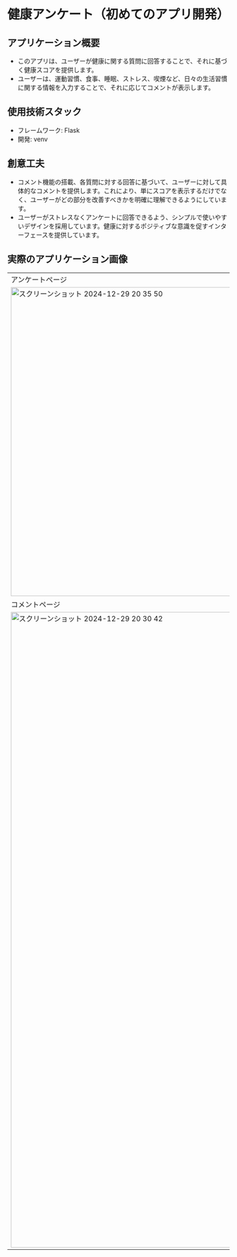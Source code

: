 # 健康アンケート（初めてのアプリ開発）
## アプリケーション概要
- このアプリは、ユーザーが健康に関する質問に回答することで、それに基づく健康スコアを提供します。
- ユーザーは、運動習慣、食事、睡眠、ストレス、喫煙など、日々の生活習慣に関する情報を入力することで、それに応じてコメントが表示します。
## 使用技術スタック
- フレームワーク: Flask
- 開発: venv
## 創意工夫
- コメント機能の搭載、各質問に対する回答に基づいて、ユーザーに対して具体的なコメントを提供します。これにより、単にスコアを表示するだけでなく、ユーザーがどの部分を改善すべきかを明確に理解できるようにしています。
- ユーザーがストレスなくアンケートに回答できるよう、シンプルで使いやすいデザインを採用しています。健康に対するポジティブな意識を促すインターフェースを提供しています。
## 実際のアプリケーション画像
<table>
    <tr>
        <td colspan="2">アンケートページ</td>
    </tr>
    <tr>
        <td colspan="2">
            <div style="display: flex; gap: 10px;">
                <img width="700" alt="スクリーンショット 2024-12-29 20 35 50" src="https://github.com/user-attachments/assets/41ae3063-6ef1-499e-9be9-18baa25c08f8" />
                <img width="700" alt="スクリーンショット 2024-12-29 20 39 01" src="https://github.com/user-attachments/assets/c59735ef-331d-400d-a3e0-192d867c070f" />
            </div>
        </td>
    </tr>
    <tr>
        <td>コメントページ</td>
        <td>過去の結果ページ</td>
    </tr>
    <tr>
        <td>
            <img width="1440" alt="スクリーンショット 2024-12-29 20 30 42" src="https://github.com/user-attachments/assets/8d663e22-6b59-4035-a3cf-b6b660ad24fa" />
        </td>
        <td>
            <img width="1440" alt="スクリーンショット 2024-12-29 20 43 36" src="https://github.com/user-attachments/assets/957d786b-2d2f-48d2-9ebe-a162d2e34b65" />
        </td>
    </tr>
</table>